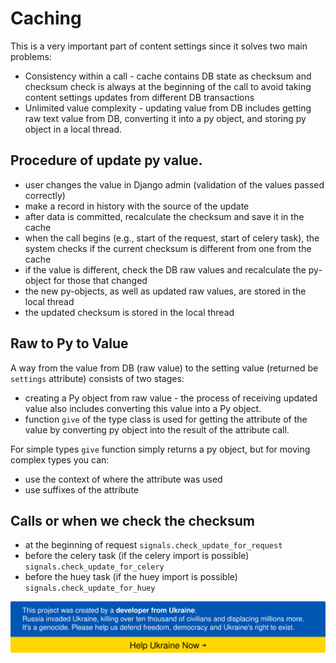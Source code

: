 # Caching

This is a very important part of content settings since it solves two main problems:

* Consistency within a call - cache contains DB state as checksum and checksum check is always at the beginning of the call to avoid taking content settings updates from different DB transactions 
* Unlimited value complexity - updating value from DB includes getting raw text value from DB, converting it into a py object, and storing py object in a local thread.

## Procedure of update py value.

* user changes the value in Django admin (validation of the values passed correctly)
* make a record in history with the source of the update
* after data is committed, recalculate the checksum and save it in the cache
* when the call begins (e.g., start of the request, start of celery task), the system checks if the current checksum is different from one from the cache
* if the value is different, check the DB raw values and recalculate the py-object for those that changed
* the new py-objects, as well as updated raw values, are stored in the local thread
* the updated checksum is stored in the local thread

## Raw to Py to Value

A way from the value from DB (raw value) to the setting value (returned be `settings` attribute) consists of two stages:

* creating a Py object from raw value - the process of receiving updated value also includes converting this value into a Py object.
* function `give` of the type class is used for getting the attribute of the value by converting py object into the result of the attribute call.

For simple types `give` function simply returns a py object, but for moving complex types you can:

* use the context of where the attribute was used
* use suffixes of the attribute

## Calls or when we check the checksum

* at the beginning of request `signals.check_update_for_request`
* before the celery task (if the celery import is possible) `signals.check_update_for_celery`
* before the huey task (if the huey import is possible) `signals.check_update_for_huey`

[![Stand With Ukraine](https://raw.githubusercontent.com/vshymanskyy/StandWithUkraine/main/banner-direct-single.svg)](https://stand-with-ukraine.pp.ua)